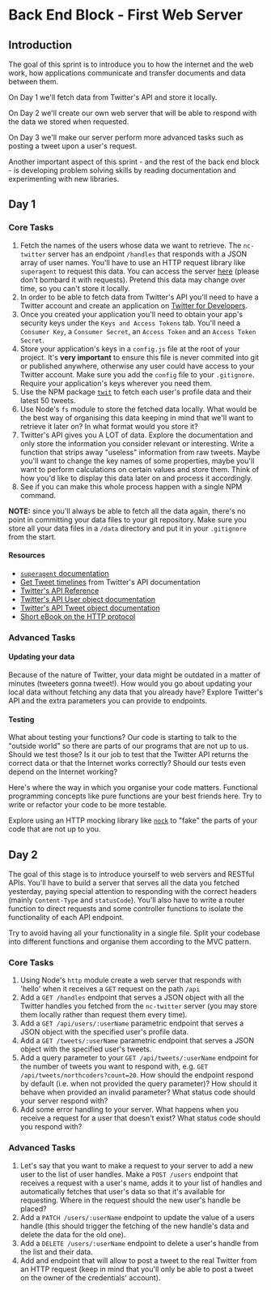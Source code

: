 # Back End Block - First Web Server

## Introduction

The goal of this sprint is to introduce you to how the internet and the web work, how applications communicate and transfer documents and data between them.

On Day 1 we'll fetch data from Twitter's API and store it locally.

On Day 2 we'll create our own web server that will be able to respond with the data we stored when requested.

On Day 3 we'll make our server perform more advanced tasks such as posting a tweet upon a user's request.

Another important aspect of this sprint - and the rest of the back end block - is developing problem solving skills by reading documentation and experimenting with new libraries.

## Day 1

### Core Tasks

1. Fetch the names of the users whose data we want to retrieve. The `nc-twitter` server has an endpoint `/handles` that responds with a JSON array of user names. You'll have to use an HTTP request library like `superagent` to request this data. You can access the server [here](https://northwitter-api-wqhhzdeecj.now.sh/handles) (please don't bombard it with requests). Pretend this data may change over time, so you can't store it locally.
2. In order to be able to fetch data from Twitter's API you'll need to have a Twitter account and create an application on [Twitter for Developers](https://dev.twitter.com/).
3. Once you created your application you'll need to obtain your app's security keys under the `Keys and Access Tokens` tab. You'll need a `Consumer Key`, a `Consumer Secret`, an `Access Token` and an `Access Token Secret`.
4. Store your application's keys in a `config.js` file at the root of your project. It's **very important** to ensure this file is never commited into git or published anywhere, otherwise any user could have access to your Twitter account. Make sure you add the `config` file to your `.gitignore`. Require your application's keys wherever you need them.
5. Use the NPM package [`twit`](https://www.npmjs.com/package/twit) to fetch each user's profile data and their latest 50 tweets.
7. Use Node's `fs` module to store the fetched data locally. What would be the best way of organising this data keeping in mind that we'll want to retrieve it later on? In what format would you store it?
8. Twitter's API gives you A LOT of data. Explore the documentation and only store the information you consider relevant or interesting. Write a function that strips away "useless" information from raw tweets. Maybe you'll want to change the key names of some properties, maybe you'll want to perform calculations on certain values and store them. Think of how you'd like to display this data later on and process it accordingly.
9. See if you can make this whole process happen with a single NPM command.

**NOTE:** since you'll always be able to fetch all the data again, there's no point in committing your data files to your git repository. Make sure you store all your data files in a `/data` directory and put it in your `.gitignore` from the start.

#### Resources
- [`superagent` documentation](http://visionmedia.github.io/superagent/)
- [Get Tweet timelines](https://developer.twitter.com/en/docs/tweets/timelines/overview) from Twitter's API documentation
- [Twitter's API Reference](https://developer.twitter.com/en/docs/api-reference-index)
- [Twitter's API User object documentation](https://developer.twitter.com/en/docs/tweets/data-dictionary/overview/user-object)
- [Twitter's API Tweet object documentation](https://developer.twitter.com/en/docs/tweets/data-dictionary/overview/tweet-object)
- [Short eBook on the HTTP protocol](https://launchschool.com/books/http)

### Advanced Tasks

#### Updating your data

Because of the nature of Twitter, your data might be outdated in a matter of minutes (tweeters gonna tweet!). How would you go about updating your local data without fetching any data that you already have? Explore Twitter's API and the extra parameters you can provide to endpoints.

#### Testing

What about testing your functions? Our code is starting to talk to the "outside world" so there are parts of our programs that are not up to us. Should we test those? Is it our job to test that the Twitter API returns the correct data or that the Internet works correctly? Should our tests even depend on the Internet working?

Here's where the way in which you organise your code matters. Functional programming concepts like pure functions are your best friends here. Try to write or refactor your code to be more testable.

Explore using an HTTP mocking library like [`nock`](https://github.com/node-nock/nock) to "fake" the parts of your code that are not up to you. 

## Day 2

The goal of this stage is to introduce yourself to web servers and RESTful APIs. You'll have to build a server that serves all the data you fetched yesterday, paying special attention to responding with the correct headers (mainly `Content-Type` and `statusCode`). You'll also have to write a router function to direct requests and some controller functions to isolate the functionality of each API endpoint.

Try to avoid having all your functionality in a single file. Split your codebase into different functions and organise them according to the MVC pattern.

### Core Tasks

1. Using Node's `http` module create a web server that responds with 'hello' when it receives a `GET` request on the path `/api`
2. Add a `GET /handles` endpoint that serves a JSON object with all the Twitter handles you fetched from the `nc-twitter` server (you may store them locally rather than request them every time).
3. Add a `GET /api/users/:userName` parametric endpoint that serves a JSON object with the specified user's profile data.
4. Add a `GET /tweets/:userName` parametric endpoint that serves a JSON object with the specified user's tweets.
5. Add a query parameter to your `GET /api/tweets/:userName` endpoint for the number of tweets you want to respond with, e.g. `GET /api/tweets/northcoders?count=20`. How should the endpoint respond by default (i.e. when not provided the query parameter)? How should it behave when provided an invalid parameter? What status code should your server respond with?
6. Add some error handling to your server. What happens when you receive a request for a user that doesn't exist? What status code should you respond with?

### Advanced Tasks

1. Let's say that you want to make a request to your server to add a new user to the list of user handles. Make a `POST /users` endpoint that receives a request with a user's name, adds it to your list of handles and automatically fetches that user's data so that it's available for requesting. Where in the request should the new user's handle be placed?
2. Add a `PATCH /users/:userName` endpoint to update the value of a users handle (this should trigger the fetching of the new handle's data and delete the data for the old one).
3. Add a `DELETE /users/:userName` endpoint to delete a user's handle from the list and their data.
4. Add and endpoint that will allow to post a tweet to the real Twitter from an HTTP request (keep in mind that you'll only be able to post a tweet on the owner of the credentials' account).

